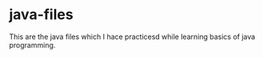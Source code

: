 # java-files
This are the java files  which I hace practicesd while learning basics of java programming.
